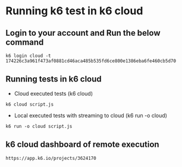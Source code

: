 Running k6 test in k6 cloud
================================

Login to your account and Run the below command
----------------------
```
k6 login cloud -t 174226c3a961f473af0881cd46aca485b535fd6ce800e1386eba6fe460cb5d70

```

Running tests in k6 cloud
-----------------------------
- Cloud executed tests (k6 cloud)
```
k6 cloud script.js

```

- Local executed tests with streaming to cloud (k6 run -o cloud)
```
k6 run -o cloud script.js

```

k6 cloud dashboard of remote execution
--------------------------------
```
https://app.k6.io/projects/3624170

```